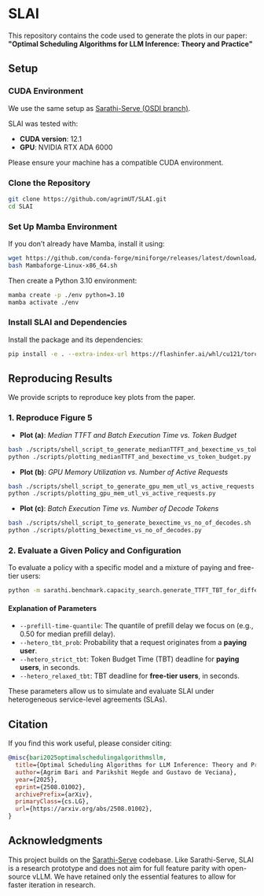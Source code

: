 # SLAI

This repository contains the code used to generate the plots in our paper:  
**"Optimal Scheduling Algorithms for LLM Inference: Theory and Practice"**

## Setup

### CUDA Environment

We use the same setup as [Sarathi-Serve (OSDI branch)](https://github.com/microsoft/sarathi-serve/tree/osdi-sarathi-serve).

SLAI was tested with:
- **CUDA version**: 12.1  
- **GPU**: NVIDIA RTX ADA 6000

Please ensure your machine has a compatible CUDA environment.

### Clone the Repository

```bash
git clone https://github.com/agrimUT/SLAI.git
cd SLAI
```

### Set Up Mamba Environment

If you don’t already have Mamba, install it using:

```bash
wget https://github.com/conda-forge/miniforge/releases/latest/download/Mambaforge-Linux-x86_64.sh
bash Mambaforge-Linux-x86_64.sh
```

Then create a Python 3.10 environment:

```bash
mamba create -p ./env python=3.10
mamba activate ./env
```

### Install SLAI and Dependencies

Install the package and its dependencies:

```bash
pip install -e . --extra-index-url https://flashinfer.ai/whl/cu121/torch2.3/
```

## Reproducing Results

We provide scripts to reproduce key plots from the paper.

### 1. Reproduce Figure 5

- **Plot (a)**: *Median TTFT and Batch Execution Time vs. Token Budget*

```bash
bash ./scripts/shell_script_to_generate_medianTTFT_and_bexectime_vs_token_budget.sh
python ./scripts/plotting_medianTTFT_and_bexectime_vs_token_budget.py
```

- **Plot (b)**: *GPU Memory Utilization vs. Number of Active Requests*

```bash
bash ./scripts/shell_script_to_generate_gpu_mem_utl_vs_active_requests.sh
python ./scripts/plotting_gpu_mem_utl_vs_active_requests.py
```

- **Plot (c)**: *Batch Execution Time vs. Number of Decode Tokens*

```bash
bash ./scripts/shell_script_to_generate_bexectime_vs_no_of_decodes.sh
python ./scripts/plotting_bexectime_vs_no_of_decodes.py
```

### 2. Evaluate a Given Policy and Configuration

To evaluate a policy with a specific model and a mixture of paying and free-tier users:

```bash
python -m sarathi.benchmark.capacity_search.generate_TTFT_TBT_for_different_schedulers   --config-path ./config_path_yml_files/mistral7b_relaxed.yml   --output-dir ./heterogeneous_TBT_p5per_100ms_500ms_mistral7b_spf_slai   --prefill-time-quantile 0.50   --hetero_tbt_prob 0.05   --hetero_strict_tbt 0.1   --hetero_relaxed_tbt 0.5
```

#### Explanation of Parameters

- `--prefill-time-quantile`: The quantile of prefill delay we focus on (e.g., 0.50 for median prefill delay).
- `--hetero_tbt_prob`: Probability that a request originates from a **paying user**.
- `--hetero_strict_tbt`: Token Budget Time (TBT) deadline for **paying users**, in seconds.
- `--hetero_relaxed_tbt`: TBT deadline for **free-tier users**, in seconds.

These parameters allow us to simulate and evaluate SLAI under heterogeneous service-level agreements (SLAs).

## Citation

If you find this work useful, please consider citing:

```bibtex
@misc{bari2025optimalschedulingalgorithmsllm,
  title={Optimal Scheduling Algorithms for LLM Inference: Theory and Practice}, 
  author={Agrim Bari and Parikshit Hegde and Gustavo de Veciana},
  year={2025},
  eprint={2508.01002},
  archivePrefix={arXiv},
  primaryClass={cs.LG},
  url={https://arxiv.org/abs/2508.01002},
}
```

## Acknowledgments

This project builds on the [Sarathi-Serve](https://github.com/microsoft/sarathi-serve/tree/main) codebase. Like Sarathi-Serve, SLAI is a research prototype and does not aim for full feature parity with open-source vLLM. We have retained only the essential features to allow for faster iteration in research.
